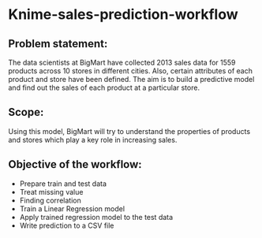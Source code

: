 # Knime-sales-prediction-workflow

## Problem statement:
The data scientists at BigMart have collected 2013 sales data for 1559 products across 10 stores in different cities. Also, certain attributes of each product and store have been defined. The aim is to build a predictive model and find out the sales of each product at a particular store.

## Scope:
Using this model, BigMart will try to understand the properties of products and stores which play a key role in increasing sales.

## Objective of the workflow:
- Prepare train and test data
- Treat missing value
- Finding correlation
- Train a Linear Regression model
- Apply trained regression model to the test data
- Write prediction to a CSV file
